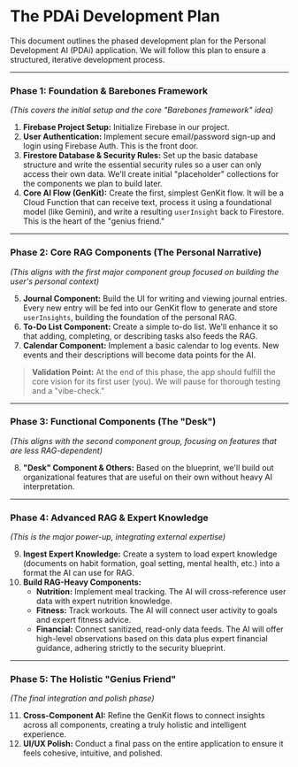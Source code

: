 # The PDAi Development Plan

This document outlines the phased development plan for the Personal Development AI (PDAi) application. We will follow this plan to ensure a structured, iterative development process.

---

### **Phase 1: Foundation & Barebones Framework**
*(This covers the initial setup and the core "Barebones framework" idea)*

1.  **Firebase Project Setup:** Initialize Firebase in our project.
2.  **User Authentication:** Implement secure email/password sign-up and login using Firebase Auth. This is the front door.
3.  **Firestore Database & Security Rules:** Set up the basic database structure and write the essential security rules so a user can only access their own data. We'll create initial "placeholder" collections for the components we plan to build later.
4.  **Core AI Flow (GenKit):** Create the first, simplest GenKit flow. It will be a Cloud Function that can receive text, process it using a foundational model (like Gemini), and write a resulting `userInsight` back to Firestore. This is the heart of the "genius friend."

---

### **Phase 2: Core RAG Components (The Personal Narrative)**
*(This aligns with the first major component group focused on building the user's personal context)*

5.  **Journal Component:** Build the UI for writing and viewing journal entries. Every new entry will be fed into our GenKit flow to generate and store `userInsights`, building the foundation of the personal RAG.
6.  **To-Do List Component:** Create a simple to-do list. We'll enhance it so that adding, completing, or describing tasks also feeds the RAG.
7.  **Calendar Component:** Implement a basic calendar to log events. New events and their descriptions will become data points for the AI.

> **Validation Point:** At the end of this phase, the app should fulfill the core vision for its first user (you). We will pause for thorough testing and a "vibe-check."

---

### **Phase 3: Functional Components (The "Desk")**
*(This aligns with the second component group, focusing on features that are less RAG-dependent)*

8.  **"Desk" Component & Others:** Based on the blueprint, we'll build out organizational features that are useful on their own without heavy AI interpretation.

---

### **Phase 4: Advanced RAG & Expert Knowledge**
*(This is the major power-up, integrating external expertise)*

9.  **Ingest Expert Knowledge:** Create a system to load expert knowledge (documents on habit formation, goal setting, mental health, etc.) into a format the AI can use for RAG.
10. **Build RAG-Heavy Components:**
    *   **Nutrition:** Implement meal tracking. The AI will cross-reference user data with expert nutrition knowledge.
    *   **Fitness:** Track workouts. The AI will connect user activity to goals and expert fitness advice.
    *   **Financial:** Connect sanitized, read-only data feeds. The AI will offer high-level observations based on this data plus expert financial guidance, adhering strictly to the security blueprint.

---

### **Phase 5: The Holistic "Genius Friend"**
*(The final integration and polish phase)*

11. **Cross-Component AI:** Refine the GenKit flows to connect insights across all components, creating a truly holistic and intelligent experience.
12. **UI/UX Polish:** Conduct a final pass on the entire application to ensure it feels cohesive, intuitive, and polished.
